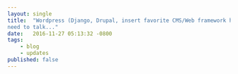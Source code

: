 ```yaml
---
layout: single
title:  "Wordpress (Django, Drupal, insert favorite CMS/Web framework here), we
need to talk..."
date:   2016-11-27 05:13:32 -0800
tags:
    - blog
    - updates
published: false
---
```


